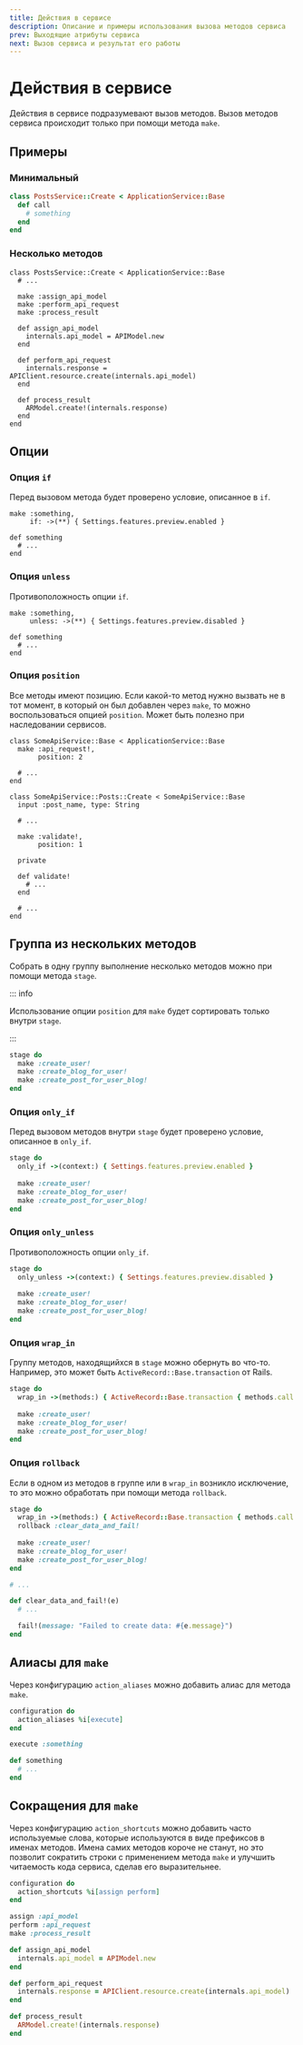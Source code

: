 ```yaml
---
title: Действия в сервисе
description: Описание и примеры использования вызова методов сервиса
prev: Выходящие атрибуты сервиса
next: Вызов сервиса и результат его работы
---
```


# Действия в сервисе

Действия в сервисе подразумевают вызов методов.
Вызов методов сервиса происходит только при помощи метода `make`.

## Примеры

### Минимальный

```ruby
class PostsService::Create < ApplicationService::Base
  def call
    # something
  end
end
```

### Несколько методов

```ruby{4-6,8,12,16}
class PostsService::Create < ApplicationService::Base
  # ...

  make :assign_api_model
  make :perform_api_request
  make :process_result
  
  def assign_api_model
    internals.api_model = APIModel.new
  end
  
  def perform_api_request
    internals.response = APIClient.resource.create(internals.api_model)
  end
  
  def process_result
    ARModel.create!(internals.response)
  end
end
```

## Опции

### Опция `if`

Перед вызовом метода будет проверено условие, описанное в `if`.

```ruby{2}
make :something,
     if: ->(**) { Settings.features.preview.enabled }

def something
  # ...
end
```

### Опция `unless`

Противоположность опции `if`.

```ruby{2}
make :something,
     unless: ->(**) { Settings.features.preview.disabled }

def something
  # ...
end
```

### Опция `position`

Все методы имеют позицию.
Если какой-то метод нужно вызвать не в тот момент, в который он был добавлен через `make`, то можно воспользоваться опцией `position`.
Может быть полезно при наследовании сервисов.

```ruby{3,14}
class SomeApiService::Base < ApplicationService::Base
  make :api_request!,
       position: 2

  # ...
end

class SomeApiService::Posts::Create < SomeApiService::Base
  input :post_name, type: String

  # ...
  
  make :validate!,
       position: 1

  private

  def validate!
    # ...
  end

  # ...
end
```

## Группа из нескольких методов

Собрать в одну группу выполнение несколько методов можно при помощи метода `stage`.

::: info

Использование опции `position` для `make` будет сортировать только внутри `stage`.

:::

```ruby
stage do
  make :create_user!
  make :create_blog_for_user!
  make :create_post_for_user_blog!
end
```

### Опция `only_if`

Перед вызовом методов внутри `stage` будет проверено условие, описанное в `only_if`.

```ruby {2}
stage do
  only_if ->(context:) { Settings.features.preview.enabled }
  
  make :create_user!
  make :create_blog_for_user!
  make :create_post_for_user_blog!
end
```

### Опция `only_unless`

Противоположность опции `only_if`.

```ruby {2}
stage do
  only_unless ->(context:) { Settings.features.preview.disabled }
  
  make :create_user!
  make :create_blog_for_user!
  make :create_post_for_user_blog!
end
```

### Опция `wrap_in`

Группу методов, находящийхся в `stage` можно обернуть во что-то.
Например, это может быть `ActiveRecord::Base.transaction` от Rails.

```ruby {2}
stage do
  wrap_in ->(methods:) { ActiveRecord::Base.transaction { methods.call } }
  
  make :create_user!
  make :create_blog_for_user!
  make :create_post_for_user_blog!
end
```

### Опция `rollback`

Если в одном из методов в группе или в `wrap_in` возникло исключение, то это можно обработать при помощи метода `rollback`.

```ruby {3,12}
stage do
  wrap_in ->(methods:) { ActiveRecord::Base.transaction { methods.call } }
  rollback :clear_data_and_fail!
  
  make :create_user!
  make :create_blog_for_user!
  make :create_post_for_user_blog!
end

# ...

def clear_data_and_fail!(e)
  # ...

  fail!(message: "Failed to create data: #{e.message}")
end
```

## Алиасы для `make`

Через конфигурацию `action_aliases` можно добавить алиас для метода `make`.

```ruby {2,5}
configuration do
  action_aliases %i[execute]
end

execute :something

def something
  # ...
end
```

## Сокращения для `make`

Через конфигурацию `action_shortcuts` можно добавить часто используемые слова, которые используются в виде префиксов в именах методов.
Имена самих методов короче не станут, но это позволит сократить строки с применением метода `make` и улучшить читаемость кода сервиса, сделав его выразительнее.

```ruby {2,5,6,9,13}
configuration do
  action_shortcuts %i[assign perform]
end

assign :api_model
perform :api_request
make :process_result

def assign_api_model
  internals.api_model = APIModel.new
end

def perform_api_request
  internals.response = APIClient.resource.create(internals.api_model)
end

def process_result
  ARModel.create!(internals.response)
end
```
